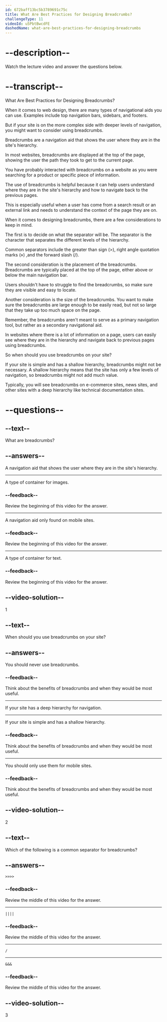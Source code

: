 ```yaml
---
id: 672baff13bc5b3789691c75c
title: What Are Best Practices for Designing Breadcrumbs?
challengeType: 11
videoId: u5PbtBwcdFE
dashedName: what-are-best-practices-for-designing-breadcrumbs
---
```


# --description--

Watch the lecture video and answer the questions below.

# --transcript--

What Are Best Practices for Designing Breadcrumbs?

When it comes to web design, there are many types of navigational aids you can use. Examples include top navigation bars, sidebars, and footers.

But if your site is on the more complex side with deeper levels of navigation, you might want to consider using breadcrumbs.

Breadcrumbs are a navigation aid that shows the user where they are in the site's hierarchy.

In most websites, breadcrumbs are displayed at the top of the page, showing the user the path they took to get to the current page.

You have probably interacted with breadcrumbs on a website as you were searching for a product or specific piece of information.

The use of breadcrumbs is helpful because it can help users understand where they are in the site's hierarchy and how to navigate back to the previous pages. 

This is especially useful when a user has come from a search result or an external link and needs to understand the context of the page they are on.

When it comes to designing breadcrumbs, there are a few considerations to keep in mind.

The first is to decide on what the separator will be. The separator is the character that separates the different levels of the hierarchy.

Common separators include the greater than sign (>), right angle quotation marks (») ,and the forward slash (/).

The second consideration is the placement of the breadcrumbs. Breadcrumbs are typically placed at the top of the page, either above or below the main navigation bar.

Users shouldn't have to struggle to find the breadcrumbs, so make sure they are visible and easy to locate.

Another consideration is the size of the breadcrumbs. You want to make sure the breadcrumbs are large enough to be easily read, but not so large that they take up too much space on the page.

Remember, the breadcrumbs aren't meant to serve as a primary navigation tool, but rather as a secondary navigational aid.

In websites where there is a lot of information on a page, users can easily see where they are in the hierarchy and navigate back to previous pages using breadcrumbs.

So when should you use breadcrumbs on your site?

If your site is simple and has a shallow hierarchy, breadcrumbs might not be necessary. A shallow hierarchy means that the site has only a few levels of navigation, so breadcrumbs might not add much value.

Typically, you will see breadcrumbs on e-commerce sites, news sites, and other sites with a deep hierarchy like technical documentation sites.

# --questions--

## --text--

What are breadcrumbs?

## --answers--

A navigation aid that shows the user where they are in the site's hierarchy.

---

A type of container for images.

### --feedback--

Review the beginning of this video for the answer.

---

A navigation aid only found on mobile sites.

### --feedback--

Review the beginning of this video for the answer.

---

A type of container for text.

### --feedback--

Review the beginning of this video for the answer.

## --video-solution--

1

## --text--

When should you use breadcrumbs on your site?

## --answers--

You should never use breadcrumbs.

### --feedback--

Think about the benefits of breadcrumbs and when they would be most useful.

---

If your site has a deep hierarchy for navigation.

---

If your site is simple and has a shallow hierarchy.

### --feedback--

Think about the benefits of breadcrumbs and when they would be most useful.

---

You should only use them for mobile sites.

### --feedback--

Think about the benefits of breadcrumbs and when they would be most useful.

## --video-solution--

2

## --text--

Which of the following is a common separator for breadcrumbs?

## --answers--

`>>>>`

### --feedback--

Review the middle of this video for the answer.

---

`||||`

### --feedback--

Review the middle of this video for the answer.

---

`/`

---

`&&&`

### --feedback--

Review the middle of this video for the answer.

## --video-solution--

3
